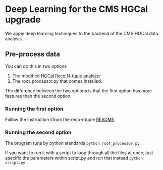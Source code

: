 # Deep Learning for the CMS HGCal upgrade
We apply deep learning techniques to the backend of the CMS HGCal data analysis.

## Pre-process data
You can do this in two options
1. The modified [HGCal Reco N-tuple analyzer](https://github.com/kchang2/reco-ntuples)
2. The root_processor.py that comes installed.

The difference between the two options is that the first option has more features than the second option.

### Running the first option
Follow the instruction sfrom the reco-ntuple [README](https://github.com/kchang2/reco-ntuples).

### Running the second option
The program runs by python standards
``` python root_processor.py ```

If you want to run it with a script to loop through all the files at once, just specific the parameters within script.py and run that instead
``` python script.py ```

